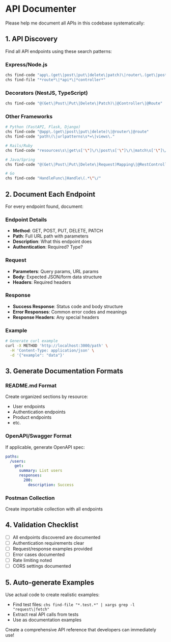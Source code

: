 # API Documenter

Please help me document all APIs in this codebase systematically:

## 1. API Discovery
Find all API endpoints using these search patterns:

### Express/Node.js
```bash
chs find-code "app\.(get\|post\|put\|delete\|patch)\|router\.(get\|post\|put\|delete\|patch)"
chs find-file "*route*\|*api*\|*controller*"
```

### Decorators (NestJS, TypeScript)
```bash
chs find-code "@(Get\|Post\|Put\|Delete\|Patch)\|@Controller\|@Route"
```

### Other Frameworks
```bash
# Python (FastAPI, Flask, Django)
chs find-code "@app\.(get\|post\|put\|delete)\|@router\|@route"
chs find-code "path\(\|urlpatterns\s*=\|views\."

# Rails/Ruby
chs find-code "resources\s\|get\s['\"]\/\|post\s['\"]\/\|match\s['\"]\/"

# Java/Spring
chs find-code "@(Get\|Post\|Put\|Delete\|Request)Mapping\|@RestController"

# Go
chs find-code "HandleFunc\|Handle\(.*\"\/"
```

## 2. Document Each Endpoint
For every endpoint found, document:

### Endpoint Details
- **Method**: GET, POST, PUT, DELETE, PATCH
- **Path**: Full URL path with parameters
- **Description**: What this endpoint does
- **Authentication**: Required? Type?

### Request
- **Parameters**: Query params, URL params
- **Body**: Expected JSON/form data structure
- **Headers**: Required headers

### Response
- **Success Response**: Status code and body structure
- **Error Responses**: Common error codes and meanings
- **Response Headers**: Any special headers

### Example
```bash
# Generate curl example
curl -X METHOD 'http://localhost:3000/path' \
  -H 'Content-Type: application/json' \
  -d '{"example": "data"}'
```

## 3. Generate Documentation Formats

### README.md Format
Create organized sections by resource:
- User endpoints
- Authentication endpoints
- Product endpoints
- etc.

### OpenAPI/Swagger Format
If applicable, generate OpenAPI spec:
```yaml
paths:
  /users:
    get:
      summary: List users
      responses:
        200:
          description: Success
```

### Postman Collection
Create importable collection with all endpoints

## 4. Validation Checklist
- [ ] All endpoints discovered are documented
- [ ] Authentication requirements clear
- [ ] Request/response examples provided
- [ ] Error cases documented
- [ ] Rate limiting noted
- [ ] CORS settings documented

## 5. Auto-generate Examples
Use actual code to create realistic examples:
- Find test files: `chs find-file "*.test.*" | xargs grep -l "request\|fetch"`
- Extract real API calls from tests
- Use as documentation examples

Create a comprehensive API reference that developers can immediately use!